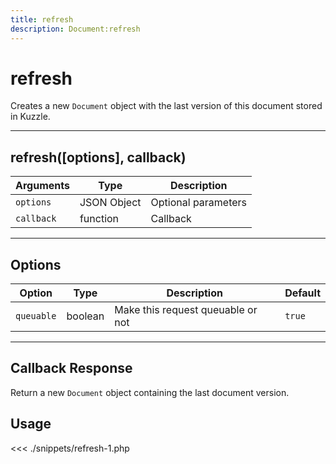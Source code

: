 ```yaml
---
title: refresh
description: Document:refresh
---
```


# refresh

Creates a new `Document` object with the last version of this document stored in Kuzzle.

---

## refresh([options], callback)

| Arguments  | Type        | Description         |
| ---------- | ----------- | ------------------- |
| `options`  | JSON Object | Optional parameters |
| `callback` | function    | Callback            |

---

## Options

| Option     | Type    | Description                       | Default |
| ---------- | ------- | --------------------------------- | ------- |
| `queuable` | boolean | Make this request queuable or not | `true`  |

---

## Callback Response

Return a new `Document` object containing the last document version.

## Usage

<<< ./snippets/refresh-1.php
